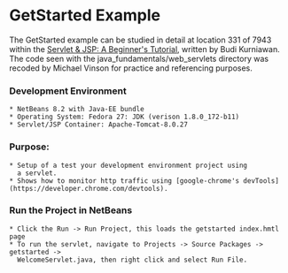 GetStarted Example
====================

The GetStarted example can be studied in detail at location 331 of 7943 within the [Servlet & JSP: A Beginner's Tutorial](https://brainysoftware.com/9781771970327), written by Budi Kurniawan. The code seen with the java_fundamentals/web_servlets directory was recoded by Michael Vinson for practice and referencing purposes.

### Development Environment
    * NetBeans 8.2 with Java-EE bundle
    * Operating System: Fedora 27: JDK (verison 1.8.0_172-b11)
    * Servlet/JSP Container: Apache-Tomcat-8.0.27

### Purpose:
    * Setup of a test your development environment project using 
      a servlet.
    * Shows how to monitor http traffic using [google-chrome's devTools](https://developer.chrome.com/devtools).

### Run the Project in NetBeans
    * Click the Run -> Run Project, this loads the getstarted index.hmtl page
    * To run the servlet, navigate to Projects -> Source Packages -> getstarted ->
      WelcomeServlet.java, then right click and select Run File.
